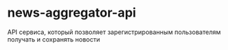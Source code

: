 # news-aggregator-api
API сервиса, который позволяет зарегистрированным пользователям получать и сохранять новости
